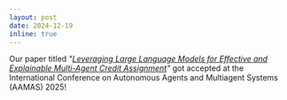 ```yaml
---
layout: post
date: 2024-12-19
inline: true
---
```


Our paper titled _"<a href="https://arxiv.org/abs/2502.16863">Leveraging Large Language Models for Effective and Explainable Multi-Agent Credit Assignment</a>"_ got accepted at the International Conference on Autonomous Agents and Multiagent Systems (AAMAS) 2025!

